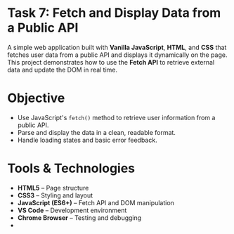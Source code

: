 # Task 7: Fetch and Display Data from a Public API

A simple web application built with **Vanilla JavaScript**, **HTML**, and **CSS** that fetches user data from a public API and displays it dynamically on the page. This project demonstrates how to use the **Fetch API** to retrieve external data and update the DOM in real time.

# Objective

- Use JavaScript's `fetch()` method to retrieve user information from a public API.
- Parse and display the data in a clean, readable format.
- Handle loading states and basic error feedback.

# Tools & Technologies

- **HTML5** – Page structure
- **CSS3** – Styling and layout
- **JavaScript (ES6+)** – Fetch API and DOM manipulation
- **VS Code** – Development environment
- **Chrome Browser** – Testing and debugging
- 
